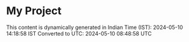 # My Project

This content is dynamically generated in Indian Time (IST): 2024-05-10 14:18:58 IST
Converted to UTC: 2024-05-10 08:48:58 UTC

